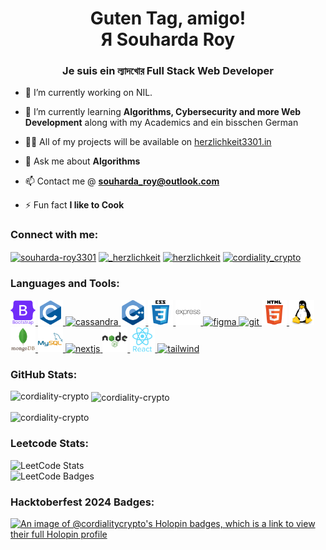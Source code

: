 <h1 align="center">Guten Tag, amigo! <br/>Я Souharda Roy</h1>
<h3 align="center">Je suis ein ল্যাদখোর Full Stack Web Developer</h3>

- 🔭 I’m currently working on NIL.

- 🌱 I’m currently learning **Algorithms, Cybersecurity and more Web Development** along with my Academics and ein bisschen German

- 👨‍💻 All of my projects will be available on [herzlichkeit3301.in](herzlichkeit3301.in) 

- 💬 Ask me about **Algorithms**

- 📫 Contact me @ **souharda_roy@outlook.com**

- ⚡ Fun fact **I like to Cook**

<h3 align="left">Connect with me:</h3>
<p align="left">
<a href="https://linkedin.com/in/souharda-roy3301" target="blank"><img align="center" src="https://raw.githubusercontent.com/rahuldkjain/github-profile-readme-generator/master/src/images/icons/Social/linked-in-alt.svg" alt="souharda-roy3301" height="30" width="40" /></a>
<a href="https://instagram.com/_herzlichkeit" target="blank"><img align="center" src="https://raw.githubusercontent.com/rahuldkjain/github-profile-readme-generator/master/src/images/icons/Social/instagram.svg" alt="_herzlichkeit" height="30" width="40" /></a>
<a href="https://codeforces.com/profile/herzlichkeit" target="blank"><img align="center" src="https://raw.githubusercontent.com/rahuldkjain/github-profile-readme-generator/master/src/images/icons/Social/codeforces.svg" alt="herzlichkeit" height="30" width="40" /></a>
<a href="https://www.leetcode.com/cordiality_crypto" target="blank"><img align="center" src="https://raw.githubusercontent.com/rahuldkjain/github-profile-readme-generator/master/src/images/icons/Social/leet-code.svg" alt="cordiality_crypto" height="30" width="40" /></a>
</p>

<h3 align="left">Languages and Tools:</h3>
<p align="left"> <a href="https://getbootstrap.com" target="_blank" rel="noreferrer"> <img src="https://raw.githubusercontent.com/devicons/devicon/master/icons/bootstrap/bootstrap-plain-wordmark.svg" alt="bootstrap" width="40" height="40"/> </a> <a href="https://www.cprogramming.com/" target="_blank" rel="noreferrer"> <img src="https://raw.githubusercontent.com/devicons/devicon/master/icons/c/c-original.svg" alt="c" width="40" height="40"/> </a> <a href="https://cassandra.apache.org/" target="_blank" rel="noreferrer"> <img src="https://www.vectorlogo.zone/logos/apache_cassandra/apache_cassandra-icon.svg" alt="cassandra" width="40" height="40"/> </a> <a href="https://www.w3schools.com/cpp/" target="_blank" rel="noreferrer"> <img src="https://raw.githubusercontent.com/devicons/devicon/master/icons/cplusplus/cplusplus-original.svg" alt="cplusplus" width="40" height="40"/> </a> <a href="https://www.w3schools.com/css/" target="_blank" rel="noreferrer"> <img src="https://raw.githubusercontent.com/devicons/devicon/master/icons/css3/css3-original-wordmark.svg" alt="css3" width="40" height="40"/> </a> <a href="https://expressjs.com" target="_blank" rel="noreferrer"> <img src="https://raw.githubusercontent.com/devicons/devicon/master/icons/express/express-original-wordmark.svg" alt="express" width="40" height="40"/> </a> <a href="https://www.figma.com/" target="_blank" rel="noreferrer"> <img src="https://www.vectorlogo.zone/logos/figma/figma-icon.svg" alt="figma" width="40" height="40"/> </a> <a href="https://git-scm.com/" target="_blank" rel="noreferrer"> <img src="https://www.vectorlogo.zone/logos/git-scm/git-scm-icon.svg" alt="git" width="40" height="40"/> </a> <a href="https://www.w3.org/html/" target="_blank" rel="noreferrer"> <img src="https://raw.githubusercontent.com/devicons/devicon/master/icons/html5/html5-original-wordmark.svg" alt="html5" width="40" height="40"/> </a> <a href="https://www.linux.org/" target="_blank" rel="noreferrer"> <img src="https://raw.githubusercontent.com/devicons/devicon/master/icons/linux/linux-original.svg" alt="linux" width="40" height="40"/> </a> <a href="https://www.mongodb.com/" target="_blank" rel="noreferrer"> <img src="https://raw.githubusercontent.com/devicons/devicon/master/icons/mongodb/mongodb-original-wordmark.svg" alt="mongodb" width="40" height="40"/> </a> <a href="https://www.mysql.com/" target="_blank" rel="noreferrer"> <img src="https://raw.githubusercontent.com/devicons/devicon/master/icons/mysql/mysql-original-wordmark.svg" alt="mysql" width="40" height="40"/> </a> <a href="https://nextjs.org/" target="_blank" rel="noreferrer"> <img src="https://cdn.worldvectorlogo.com/logos/nextjs-2.svg" alt="nextjs" width="40" height="40"/> </a> <a href="https://nodejs.org" target="_blank" rel="noreferrer"> <img src="https://raw.githubusercontent.com/devicons/devicon/master/icons/nodejs/nodejs-original-wordmark.svg" alt="nodejs" width="40" height="40"/> </a> <a href="https://reactjs.org/" target="_blank" rel="noreferrer"> <img src="https://raw.githubusercontent.com/devicons/devicon/master/icons/react/react-original-wordmark.svg" alt="react" width="40" height="40"/> </a> <a href="https://tailwindcss.com/" target="_blank" rel="noreferrer"> <img src="https://www.vectorlogo.zone/logos/tailwindcss/tailwindcss-icon.svg" alt="tailwind" width="40" height="40"/> </a> </p>

<h3 align="left">GitHub Stats:</h3>

<p><img align="left" src="https://github-readme-stats.vercel.app/api/top-langs?username=cordiality-crypto&show_icons=true&locale=en&layout=compact" alt="cordiality-crypto" /></p>

<p>&nbsp;<img align="center" src="https://github-readme-stats.vercel.app/api?username=cordiality-crypto&show_icons=true&locale=en" alt="cordiality-crypto" /></p>

<p><img align="center" src="https://github-readme-streak-stats.herokuapp.com/?user=cordiality-crypto&animated=true" alt="cordiality-crypto" /></p>


<h3 align="left">Leetcode Stats:</h3>

![LeetCode Stats](https://leetcard.jacoblin.cool/cordiality_crypto?theme=light&font=Source%20Sans%203&ext=contest)
<br>
<img src="https://leetcode-badge-showcase.vercel.app/api?username=cordiality_crypto" alt="LeetCode Badges"/>

<h3 align="left">Hacktoberfest 2024 Badges:</h3>

[![An image of @cordialitycrypto's Holopin badges, which is a link to view their full Holopin profile](https://holopin.me/cordialitycrypto)](https://holopin.io/@cordialitycrypto) 
